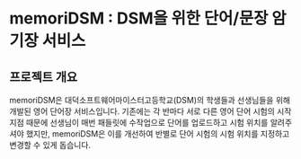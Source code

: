# **memoriDSM : DSM을 위한 단어/문장 암기장 서비스**

## **프로젝트 개요**

memoriDSM은 대덕소프트웨어마이스터고등학교(DSM)의 학생들과 선생님들을 위해 개발된 영어 단어장 서비스입니다. 기존에는 각 반마다 서로 다른 영어 단어 시험의 시작 지점 때문에 선생님이 매번 패들릿에 수작업으로 단어를 업로드하고 시험 위치를 알려주셔야 했지만, memoriDSM은 이를 개선하여 반별로 단어 시험의 시험 위치를 지정하고 변경할 수 있게 돕습니다.
